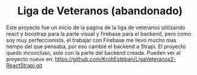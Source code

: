 <h1 align="center">
  Liga de Veteranos (abandonado)
</h1>

Este proyecto fue un inicio de la pagina de la liga de veteranos utilizando react y boostrap para la parte visual y firebase para el backend, pero como soy muy perfeccionista, el trabajar con Firebase me llevo mucho mas tiempo del que pensaba, por eso cambié el backend a Strapi. El proyecto quedo inconcluso, solo con la parte del backend creada.
Pueden ver el proyecto nuevo en: https://github.com/KrohEsteban/LigaVeteranos2-ReactStrapi.git



